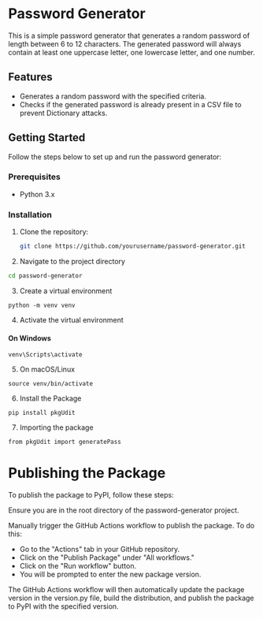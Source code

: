 # Password Generator

This is a simple password generator that generates a random password of length between 6 to 12 characters. The generated password will always contain at least one uppercase letter, one lowercase letter, and one number.

## Features

- Generates a random password with the specified criteria.
- Checks if the generated password is already present in a CSV file to prevent Dictionary attacks.

## Getting Started

Follow the steps below to set up and run the password generator:

### Prerequisites
- Python 3.x

### Installation

1. Clone the repository:

   ```bash
   git clone https://github.com/yourusername/password-generator.git

2. Navigate to the project directory
```bash
cd password-generator
 ```


3. Create a virtual environment
```
python -m venv venv
```
4. Activate the virtual environment
#### On Windows
```
venv\Scripts\activate
```
5. On macOS/Linux
```
source venv/bin/activate
```
6. Install the Package
```
pip install pkgUdit
```
7. Importing the package
```
from pkgUdit import generatePass
```

# Publishing the Package
To publish the package to PyPI, follow these steps:

Ensure you are in the root directory of the password-generator project.

Manually trigger the GitHub Actions workflow to publish the package. To do this:

* Go to the "Actions" tab in your GitHub repository.
* Click on the "Publish Package" under "All workflows."
* Click on the "Run workflow" button.
* You will be prompted to enter the new package version.

The GitHub Actions workflow will then automatically update the package version in the version.py file, build the distribution, and publish the package to PyPI with the specified version.